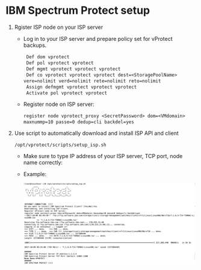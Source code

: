 # IBM Spectrum Protect setup

1. Rgister ISP node on your ISP server
   * Log in to your ISP server and prepare policy set for vProtect backups.

     ```text
      Def dom vprotect
      Def pol vprotect vprotect
      Def mgmt vprotect vprotect vprotect
      Def co vprotect vprotect vprotect dest=<StoragePoolName> vere=nolimit verd=nolimit rete=nolimit reto=nolimit
      Assign defmgmt vprotect vprotect vprotect
      Activate pol vprotect vprotect
     ```

   * Register node on ISP server:

     ```text
     register node vprotect_proxy <SecretPassword> dom=<VMdomain> maxnummp=10 passe=0 dedup=cli backdel=yes
     ```
2. Use script to automatically download and install ISP API and client

   ```text
   /opt/vprotect/scripts/setup_isp.sh
   ```

   * Make sure to type IP address of your ISP server, TCP port, node name correctly:
   * Example:

     ![](../.gitbook/assets/setup_isp.png)

